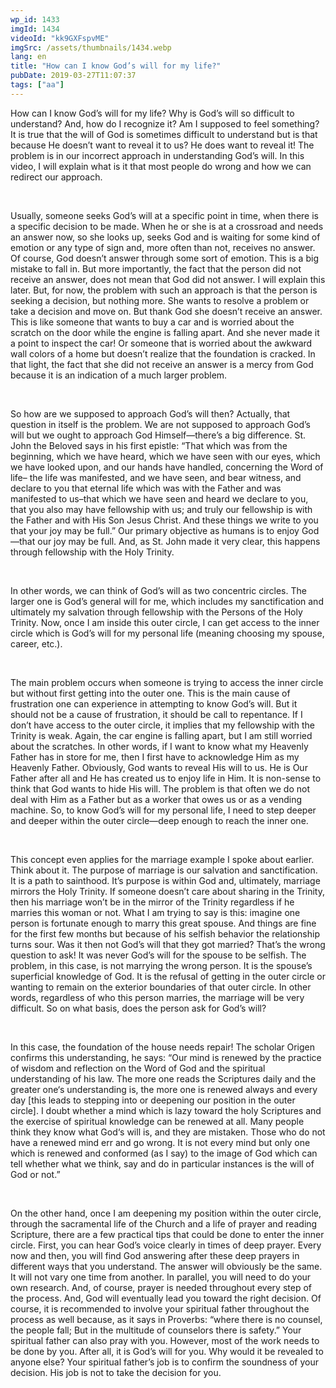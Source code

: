 ```yaml
---
wp_id: 1433
imgId: 1434
videoId: "kk9GXFspvME"
imgSrc: /assets/thumbnails/1434.webp
lang: en
title: "How can I know God’s will for my life?"
pubDate: 2019-03-27T11:07:37
tags: ["aa"]
---
```


<p>How can I know God’s will for my life? Why is God’s will so difficult to understand? And, how do I recognize it? Am I supposed to feel something? It is true that the will of God is sometimes difficult to understand but is that because He doesn’t want to reveal it to us? He does want to reveal it! The problem is in our incorrect approach in understanding God’s will. In this video, I will explain what is it that most people do wrong and how we can redirect our approach.</p>
<p>&nbsp;</p>
<p>Usually, someone seeks God’s will at a specific point in time, when there is a specific decision to be made. When he or she is at a crossroad and needs an answer now, so she looks up, seeks God and is waiting for some kind of emotion or any type of sign and, more often than not, receives no answer. Of course, God doesn’t answer through some sort of emotion. This is a big mistake to fall in. But more importantly, the fact that the person did not receive an answer, does not mean that God did not answer. I will explain this later. But, for now, the problem with such an approach is that the person is seeking a decision, but nothing more. She wants to resolve a problem or take a decision and move on. But thank God she doesn’t receive an answer. This is like someone that wants to buy a car and is worried about the scratch on the door while the engine is falling apart. And she never made it a point to inspect the car! Or someone that is worried about the awkward wall colors of a home but doesn’t realize that the foundation is cracked. In that light, the fact that she did not receive an answer is a mercy from God because it is an indication of a much larger problem.</p>
<p>&nbsp;</p>
<p>So how are we supposed to approach God’s will then? Actually, that question in itself is the problem. We are not supposed to approach God’s will but we ought to approach God Himself—there’s a big difference. St. John the Beloved says in his first epistle: “That which was from the beginning, which we have heard, which we have seen with our eyes, which we have looked upon, and our hands have handled, concerning the Word of life&#8211; the life was manifested, and we have seen, and bear witness, and declare to you that eternal life which was with the Father and was manifested to us&#8211;that which we have seen and heard we declare to you, that you also may have fellowship with us; and truly our fellowship is with the Father and with His Son Jesus Christ. And these things we write to you that your joy may be full.” Our primary objective as humans is to enjoy God—that our joy may be full. And, as St. John made it very clear, this happens through fellowship with the Holy Trinity.</p>
<p>&nbsp;</p>
<p>In other words, we can think of God’s will as two concentric circles. The larger one is God’s general will for me, which includes my sanctification and ultimately my salvation through fellowship with the Persons of the Holy Trinity. Now, once I am inside this outer circle, I can get access to the inner circle which is God’s will for my personal life (meaning choosing my spouse, career, etc.).</p>
<p>&nbsp;</p>
<p>The main problem occurs when someone is trying to access the inner circle but without first getting into the outer one. This is the main cause of frustration one can experience in attempting to know God’s will. But it should not be a cause of frustration, it should be call to repentance. If I don’t have access to the outer circle, it implies that my fellowship with the Trinity is weak. Again, the car engine is falling apart, but I am still worried about the scratches. In other words, if I want to know what my Heavenly Father has in store for me, then I first have to acknowledge Him as my Heavenly Father. Obviously, God wants to reveal His will to us. He is Our Father after all and He has created us to enjoy life in Him. It is non-sense to think that God wants to hide His will. The problem is that often we do not deal with Him as a Father but as a worker that owes us or as a vending machine. So, to know God’s will for my personal life, I need to step deeper and deeper within the outer circle—deep enough to reach the inner one.</p>
<p>&nbsp;</p>
<p>This concept even applies for the marriage example I spoke about earlier. Think about it. The purpose of marriage is our salvation and sanctification. It is a path to sainthood. It’s purpose is within God and, ultimately, marriage mirrors the Holy Trinity. If someone doesn’t care about sharing in the Trinity, then his marriage won’t be in the mirror of the Trinity regardless if he marries this woman or not. What I am trying to say is this: imagine one person is fortunate enough to marry this great spouse. And things are fine for the first few months but because of his selfish behavior the relationship turns sour. Was it then not God’s will that they got married? That’s the wrong question to ask! It was never God’s will for the spouse to be selfish. The problem, in this case, is not marrying the wrong person. It is the spouse’s superficial knowledge of God. It is the refusal of getting in the outer circle or wanting to remain on the exterior boundaries of that outer circle. In other words, regardless of who this person marries, the marriage will be very difficult. So on what basis, does the person ask for God’s will?</p>
<p>&nbsp;</p>
<p>In this case, the foundation of the house needs repair! The scholar Origen confirms this understanding, he says: “Our mind is renewed by the practice of wisdom and reflection on the Word of God and the spiritual understanding of his law. The more one reads the Scriptures daily and the greater one‘s understanding is, the more one is renewed always and every day [this leads to stepping into or deepening our position in the outer circle]. I doubt whether a mind which is lazy toward the holy Scriptures and the exercise of spiritual knowledge can be renewed at all. Many people think they know what God‘s will is, and they are mistaken. Those who do not have a renewed mind err and go wrong. It is not every mind but only one which is renewed and conformed (as I say) to the image of God which can tell whether what we think, say and do in particular instances is the will of God or not.”</p>
<p>&nbsp;</p>
<p>On the other hand, once I am deepening my position within the outer circle, through the sacramental life of the Church and a life of prayer and reading Scripture, there are a few practical tips that could be done to enter the inner circle. First, you can hear God’s voice clearly in times of deep prayer. Every now and then, you will find God answering after these deep prayers in different ways that you understand. The answer will obviously be the same. It will not vary one time from another. In parallel, you will need to do your own research. And, of course, prayer is needed throughout every step of the process. And, God will eventually lead you toward the right decision. Of course, it is recommended to involve your spiritual father throughout the process as well because, as it says in Proverbs: “where there is no counsel, the people fall; But in the multitude of counselors there is safety.” Your spiritual father can also pray with you. However, most of the work needs to be done by you. After all, it is God’s will for you. Why would it be revealed to anyone else? Your spiritual father’s job is to confirm the soundness of your decision. His job is not to take the decision for you.</p>

